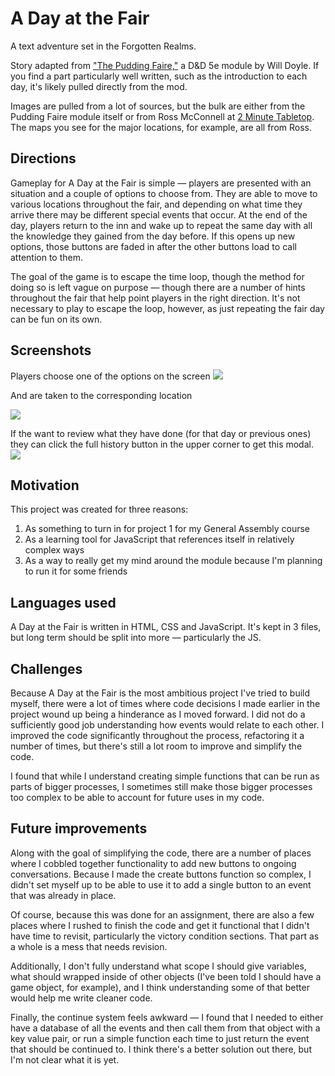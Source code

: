 # A Day at the Fair

A text adventure set in the Forgotten Realms.

Story adapted from ["The Pudding Faire,"](https://www.dmsguild.com/product/249757/Pudding-Faire) a D&D 5e module by Will Doyle. If you find a part particularly well written, such as the introduction to each day, it's likely pulled directly from the mod.

Images are pulled from a lot of sources, but the bulk are either from the Pudding Faire module itself or from Ross McConnell at [2 Minute Tabletop](https://2minutetabletop.com/). The maps you see for the major locations, for example, are all from Ross.

## Directions

Gameplay for A Day at the Fair is simple — players are presented with an situation and a couple of options to choose from. They are able to move to various locations throughout the fair, and depending on what time they arrive there may be different special events that occur. At the end of the day, players return to the inn and wake up to repeat the same day with all the knowledge they gained from the day before. If this opens up new options, those buttons are faded in after the other buttons load to call attention to them.

The goal of the game is to escape the time loop, though the method for doing so is left vague on purpose — though there are a number of hints throughout the fair that help point players in the right direction. It's not necessary to play to escape the loop, however, as just repeating the fair day can be fun on its own.

## Screenshots

Players choose one of the options on the screen
![](img/intro-screenshot.png)

And are taken to the corresponding location

![](img/continue-screenshot.png)

If the want to review what they have done (for that day or previous ones) they can click the full history button in the upper corner to get this modal.
![](img/history-screenshot.png)

## Motivation

This project was created for three reasons:
1. As something to turn in for project 1 for my General Assembly course
2. As a learning tool for JavaScript that references itself in relatively complex ways
3. As a way to really get my mind around the module because I'm planning to run it for some friends

## Languages used

A Day at the Fair is written in HTML, CSS and JavaScript. It's kept in 3 files, but long term should be split into more — particularly the JS.

## Challenges

Because A Day at the Fair is the most ambitious project I've tried to build myself, there were a lot of times where code decisions I made earlier in the project wound up being a hinderance as I moved forward. I did not do a sufficiently good job understanding how events would relate to each other. I improved the code significantly throughout the process, refactoring it a number of times, but there's still a lot room to improve and simplify the code.

I found that while I understand creating simple functions that can be run as parts of bigger processes, I sometimes still make those bigger processes too complex to be able to account for future uses in my code.

## Future improvements

Along with the goal of simplifying the code, there are a number of places where I cobbled together functionality to add new buttons to ongoing conversations. Because I made the create buttons function so complex, I didn't set myself up to be able to use it to add a single button to an event that was already in place.

Of course, because this was done for an assignment, there are also a few places where I rushed to finish the code and get it functional that I didn't have time to revisit, particularly the victory condition sections. That part as a whole is a mess that needs revision.

Additionally, I don't fully understand what scope I should give variables, what should wrapped inside of other objects (I've been told I should have a game object, for example), and I think understanding some of that better would help me write cleaner code.

Finally, the continue system feels awkward — I found that I needed to either have a database of all the events and then call them from that object with a key value pair, or run a simple function each time to just return the event that should be continued to. I think there's a better solution out there, but I'm not clear what it is yet.